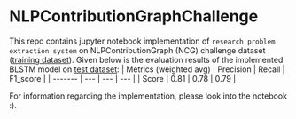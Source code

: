 # NLPContributionGraphChallenge
This repo contains jupyter notebook implementation of `research problem extraction system` on NLPContributionGraph (NCG) challenge dataset ([training dataset](https://github.com/ncg-task/training-data)).
Given below is the evaluation results of the implemented BLSTM model on [test dataset](https://github.com/ncg-task/test-data):
| Metrics (weighted avg) | Precision  | Recall  | F1_score  |
| ------- | --- | --- | --- |
| Score | 0.81 | 0.78 | 0.79 |

For information regarding the implementation, please look into the notebook :).

